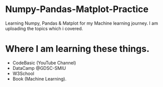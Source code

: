 # Numpy-Pandas-Matplot-Practice
Learning Numpy, Pandas &amp; Matplot for my Machine learning journey. I am uploading the topics which i covered.

# Where I am learning these things.
- CodeBasic (YouTube Channel)
- DataCamp @GDSC-SMIU
- W3School 
- Book (Machine Learning).
